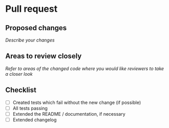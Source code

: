 # Pull request

## Proposed changes
_Describe your changes_

## Areas to review closely
_Refer to areas of the changed code where you would like reviewers to take a closer look_


## Checklist
- [ ] Created tests which fail without the new change (if possible)
- [ ] All tests passing
- [ ] Extended the README / documentation, if necessary
- [ ] Extended changelog
